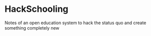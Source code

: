 # HackSchooling
Notes of an open education system to hack the status quo and create something completely new
